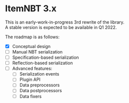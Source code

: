 
# ItemNBT 3.x

This is an early-work-in-progress 3rd rewrite of the library.\
A stable version is expected to be available in Q1 2022.

The roadmap is as follows:

- [x] Conceptual design
- [ ] Manual NBT serialization
- [ ] Specification-based serialization
- [ ] Reflection-based serialization
- [ ] Advanced features:
    - [ ] Serialization events
    - [ ] Plugin API
    - [ ] Data preprocessors
    - [ ] Data postprocessors
    - [ ] Data fixers
